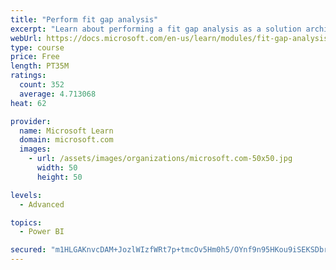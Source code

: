```yaml
---
title: "Perform fit gap analysis"
excerpt: "Learn about performing a fit gap analysis as a solution architect for Dynamics 365 and Microsoft Power Platform."
webUrl: https://docs.microsoft.com/en-us/learn/modules/fit-gap-analysis/
type: course
price: Free
length: PT35M
ratings:
  count: 352
  average: 4.713068
heat: 62

provider:
  name: Microsoft Learn
  domain: microsoft.com
  images:
    - url: /assets/images/organizations/microsoft.com-50x50.jpg
      width: 50
      height: 50

levels:
  - Advanced

topics:
  - Power BI

secured: "m1HLGAKnvcDAM+JozlWIzfWRt7p+tmcOv5Hm0h5/OYnf9n95HKou9iSEKSDbryllRpnMP6MCDRfk4F2SKMAwSoyk5fHxRPXHmRbq3vBTAGuYXhboACGZnLz3NQYsjQh47qtNgrqJ4rFjzmu6/zesrYvig1/7r8z8WhS5xq2o6LjU8BZfJvCB6CRth4lbPn+uJShVZGWiT8ytBA4+eFcwdJVGjSIEGhOyaE/ZJK1/qJ29slC2KViJkdvrrLnvjY0dx1NxNGezSZT/6hIlh6vcWuajU1pWdx9T5t3c1S2OrFmhRXsPqY3+e+C3blOFXhKS50XoX/ZrqtRMPEIhW8yEpDQoMbohm4PXrxlJVxoNnRt/nN7QUPTnkWSAqzpVu+K3NQLfFL13uCsB40kwDNsRQw==;03ugfww6xYh1aT0d+jEBgQ=="
---
```


